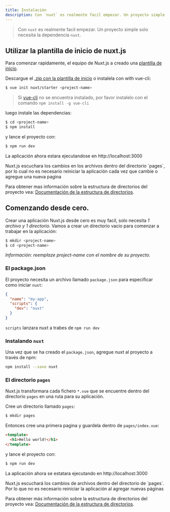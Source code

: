 ```yaml
---
title: Instalación
description: Con `nuxt` es realmente facil empezar. Un proyecto simple solo necesita la dependencia `nuxt`.
---
```


> Con `nuxt` es realmente facil empezar. Un proyecto simple solo necesita la dependencia `nuxt`.

## Utilizar la plantilla de inicio de nuxt.js

Para comenzar rapidamente, el equipo de Nuxt.js a creado una [plantilla de inicio](https://github.com/nuxt/starter).

Descargue el  [.zip con la plantilla de inicio](https://github.com/nuxt/starter/archive/source.zip) o instalela con with vue-cli:

```bash
$ vue init nuxt/starter <project-name>
```

> Si [vue-cli](https://github.com/vuejs/vue-cli) no se encuentra instalado, por favor instalelo con el comando `npm install -g vue-cli` 

luego instale las dependencias:

```bash
$ cd <project-name>
$ npm install
```

y lance el proyecto con:
```bash
$ npm run dev
```
La aplicación ahora estara ejecutandose en http://localhost:3000 

<p class="Alert">Nuxt.js escuchara los cambios en los archivos dentro del directorio `pages`, por lo cual no es necesario reiniciar la aplicación cada vez que cambie o agregue una nueva pagina</p>

Para obtener mas información sobre la estructura de directorios del proyecto vea: [Documentación de la estructura de directorios](/guide/directory-structure).

## Comenzando desde cero.

Crear una aplicación Nuxt.js desde cero es muy facil, solo necesita *1 archivo y 1 directorio*. Vamos a crear un directorio vacio para comenzar a trabajar en la aplicación:

```bash
$ mkdir <project-name>
$ cd <project-name>
```

*Información: reemplaze project-name con el nombre de su proyecto.*

### El package.json

El proyecto necesita un archivo llamado `package.json` para especificar como iniciar `nuxt`:
```json
{
  "name": "my-app",
  "scripts": {
    "dev": "nuxt"
  }
}
```
`scripts` lanzara nuxt a trabes de `npm run dev`

### Instalando `nuxt`

Una vez que se ha creado el `package.json`, agregue nuxt al proyecto a través de npm:
```bash
npm install --save nuxt
```

### El directorio `pages`

Nuxt.js transformara cada fichero `*.vue` que se encuentre dentro del directorio `pages` en una ruta para su aplicación.

Cree un directorio llamado `pages`:
```bash
$ mkdir pages
```
Entonces cree una primera pagina y guardela dentro de `pages/index.vue`:
```html
<template>
  <h1>Hello world!</h1>
</template>
```

y lance el proyecto con:
```bash
$ npm run dev
```
La aplicación ahora se estatara ejecutando en http://localhost:3000

<p class="Alert">Nuxt.js escuchará los cambios de archivos dentro del directorio de `pages`. Por lo que no es necesario reiniciar la aplicación al agregar nuevas páginas</p>


Para obtener más información sobre la estructura de directorios del proyecto vea: [Documentación de la estructura de directorios](/guide/directory-structure).
